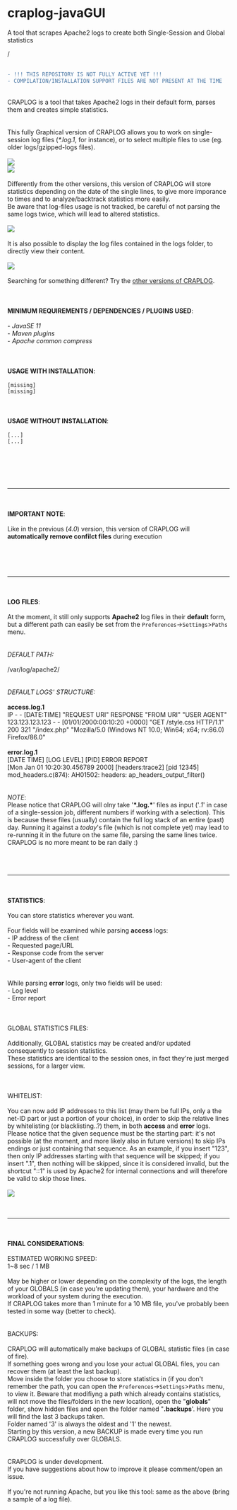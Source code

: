# craplog-javaGUI
A tool that scrapes Apache2 logs to create both Single-Session and Global statistics

/<br>
<br>
``` diff
- !!! THIS REPOSITORY IS NOT FULLY ACTIVE YET !!!
- COMPILATION/INSTALLATION SUPPORT FILES ARE NOT PRESENT AT THE TIME
```

<br>
CRAPLOG is a tool that takes Apache2 logs in their default form, parses them and creates simple statistics.<br>
<br>
<br>
This fully Graphical version of CRAPLOG allows you to work on single-session log files (<i>*.log.1</i>, for instance), or to select multiple files to use (eg. older logs/gzipped-logs files).<br>
<br>
<img src="https://github.com/elB4RTO/CRAPLOG/blob/main/crapshots/java1a.png">
<br>
<img src="https://github.com/elB4RTO/CRAPLOG/blob/main/crapshots/java1b.png">
<br>
<br>
Differently from the other versions, this version of CRAPLOG will store statistics depending on the date of the single lines, to give more imporance to times and to analyze/backtrack statistics more easily.<br>
Be aware that log-files usage is not tracked, be careful of not parsing the same logs twice, which will lead to altered statistics.<br>
<br>
<img src="https://github.com/elB4RTO/CRAPLOG/blob/main/crapshots/java2.png">
<br>
<br>
It is also possible to display the log files contained in the logs folder, to directly view their content.<br>
<br>
<img src="https://github.com/elB4RTO/CRAPLOG/blob/main/crapshots/java3.png">
<br>
<br>
Searching for something different? Try the <a href="https://github.com/elB4RTO/CRAPLOG">other versions of CRAPLOG</a>.<br>
<br>
<br>
<br>
<b>MINIMUM REQUIREMENTS / DEPENDENCIES / PLUGINS USED</b>:<br><br>
- <i>JavaSE 11</i><br>
- <i>Maven plugins</i><br>
- <i>Apache common compress</i><br>
<br>
<br>
<br>
<b>USAGE WITH INSTALLATION</b>:<br>
<br>
<code>[missing]</code><br>
<code>[missing]</code><br>
<br>
<br>
<br>
<b>USAGE WITHOUT INSTALLATION</b>:<br>
<br>
<code>[...]</code><br>
<code>[...]</code><br>
<br>
<br>
<br>
<br>
<br><hr><br>
<br>
<b>IMPORTANT NOTE</b>:<br>
<br>
Like in the previous (<i>4.0</i>) version, this version of CRAPLOG will <b>automatically remove confilct files</b> during execution<br>
<br>
<br>
<br>
<br><hr><br>
<br>
<b>LOG FILES</b>:<br>
<br>
At the moment, it still only supports <b>Apache2</b> log files in their <b>default</b> form, but a different path can easily be set from the <code>Preferences</code>→<code>Settings</code>><code>Paths</code> menu.<br>
<br>
<br>
<i>DEFAULT PATH:</i><br>
<br>
/var/log/apache2/<br>
<br>
<br>
<i>DEFAULT LOGS' STRUCTURE:</i><br>
<br>
<b>access.log.1</b><br>
IP - - [DATE:TIME] "REQUEST URI" RESPONSE "FROM URI" "USER AGENT"<br>
123.123.123.123 - - [01/01/2000:00:10:20 +0000] "GET /style.css HTTP/1.1" 200 321 "/index.php" "Mozilla/5.0 (Windows NT 10.0; Win64; x64; rv:86.0) Firefox/86.0"<br>
<br>
<b>error.log.1</b><br>
[DATE TIME] [LOG LEVEL] [PID] ERROR REPORT<br>
[Mon Jan 01 10:20:30.456789 2000] [headers:trace2] [pid 12345] mod_headers.c(874): AH01502: headers: ap_headers_output_filter()<br>
<br>
<br>
<i>NOTE</i>:<br>
Please notice that CRAPLOG will olny take '<b>*.log.*</b>' files as input ('<i>.1</i>' in case of a single-session job, different numbers if working with a selection). This is because these files (usually) contain the full log stack of an entire (past) day. Running it against a <i>today</i>'s file (which is not complete yet) may lead to re-running it in the future on the same file, parsing the same lines twice.<br>
CRAPLOG is no more meant to be ran daily :)<br>
<br>
<br>
<br><hr><br>
<br>
<b>STATISTICS</b>:<br>
<br>
You can store statistics wherever you want.<br>
<br>
Four fields will be examined while parsing <b>access</b> logs:<br>
- IP address of the client<br>
- Requested page/URL<br>
- Response code from the server<br>
- User-agent of the client<br>
<br>
<br>
While parsing <b>error</b> logs, only two fields will be used:<br>
- Log level<br>
- Error report<br>
<br>
<br>
<br>
GLOBAL STATISTICS FILES:<br>
<br>
Additionally, GLOBAL statistics may be created and/or updated consequently to session statistics.<br>
These statistics are identical to the session ones, in fact they're just merged sessions, for a larger view.<br>
<br>
<br>
<br>
WHITELIST:<br>
<br>
You can now add IP addresses to this list (may them be full IPs, only a the net-ID part or just a portion of your choice), in order to skip the relative lines by whitelisting (or blacklisting..?) them, in both <b>access</b> and <b>error</b> logs.<br>
Please notice that the given sequence must be the starting part: it's not possible (at the moment, and more likely also in future versions) to skip IPs endings or just containing that sequence. As an example, if you insert "123", then only IP addresses starting with that sequence will be skipped; if you insert ".1", then nothing will be skipped, since it is considered invalid, but the shortcut "::1" is used by Apache2 for internal connections and will therefore be valid to skip those lines.<br>
<br>
<img src="https://github.com/elB4RTO/CRAPLOG/blob/main/crapshots/java4.png">
<br>
<br>
<br><hr><br>
<br>
<b>FINAL CONSIDERATIONS</b>:<br>
<br>
ESTIMATED WORKING SPEED:<br>
1~8 sec / 1 MB<br>
<br>
May be higher or lower depending on the complexity of the logs, the length of your GLOBALS (in case you're updating them), your hardware and the workload of your system during the execution.<br>
If CRAPLOG takes more than 1 minute for a 10 MB file, you've probably been tested in some way (better to check).<br>
<br>
<br>
BACKUPS:<br>
<br>
CRAPLOG will automatically make backups of GLOBAL statistic files (in case of fire).<br>
If something goes wrong and you lose your actual GLOBAL files, you can recover them (at least the last backup).<br>
Move inside the folder you choose to store statistics in (if you don't remember the path, you can open the <code>Preferences</code>→<code>Settings</code>><code>Paths</code> menu, to view it. Beware that modifiyng a path which already contains statistics, will not move the files/folders in the new location), open the "<b>globals</b>" folder, show hidden files and open the folder named "<b>.backups</b>'. Here you will find the last 3 backups taken.<br>
Folder named '3' is always the oldest and '1' the newest.<br>
Starting by this version, a new BACKUP is made every time you run CRAPLOG successfully over GLOBALS.<br>
<br>
<br>
CRAPLOG is under development.<br>
If you have suggestions about how to improve it please comment/open an issue.<br>
<br>
If you're not running Apache, but you like this tool: same as the above (bring a sample of a log file).<br>
